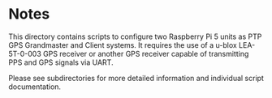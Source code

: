 # Notes

This directory contains scripts to configure two Raspberry Pi 5 units as PTP GPS Grandmaster and Client systems. It requires the use of a u-blox LEA-5T-0-003 GPS receiver or another GPS receiver capable of transmitting PPS and GPS signals via UART.

Please see subdirectories for more detailed information and individual script documentation.